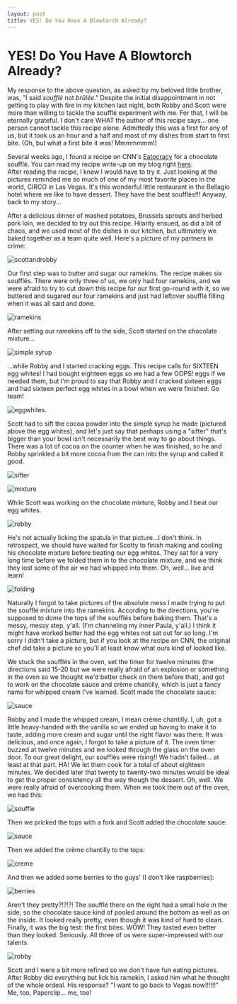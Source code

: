 ```yaml
---
layout: post
title: YES! Do You Have A Blowtorch Already?
---
```


YES! Do You Have A Blowtorch Already?
===================
My response to the above question, as asked by my beloved little brother, was, "I said _soufflé_ not _brûlée_." Despite the initial disappointment in not 
getting to play with fire in my kitchen last night, both Robby and Scott were more than willing to tackle the soufflé experiment with me. For that, I will 
be eternally grateful. I don't care WHAT the author of this recipe says... one person cannot tackle this recipe alone. Admittedly this was a first for any 
of us, but it took us an hour and a half and most of my dishes from start to first bite. (Oh, but what a first bite it was! Mmmmmmm!)

Several weeks ago, I found a recipe on CNN's [Eatocracy](http://eatocracy.cnn.com/2012/02/06/rise-to-the-occasion-with-homemade-chocolate-souffle/) for a chocolate soufflé. You can read my recipe write-up on my blog right [here]().  
After reading the recipe, I knew I would have to try it. Just looking at the pictures reminded me so much of one of my most favorite places in the world, CIRCO in Las Vegas. It's this 
wonderful little restaurant in the Bellagio hotel where we like to have dessert. They have the best soufflés!!! Anyway, back to my story...

After a delicious dinner of mashed potatoes, Brussels sprouts and herbed pork loin, we decided to try out this recipe. Hilarity ensued, as did a bit of chaos, and we used most of the dishes in our kitchen, but ultimately we baked together as a team quite well. 
Here's a picture of my partners in crime:

![scottandrobby](http://i1230.photobucket.com/albums/ee481/ptkatz/Blog%20Pictures/IMG_0999.jpg)

Our first step was to butter and sugar our ramekins. The recipe makes six soufflés. There were only three of us, we only had four ramekins, and we were afraid to try to cut down this recipe for our first go-round 
with it, so we buttered and sugared our four ramekins and just had leftover soufflé filling when it was all said and done. 

![ramekins](http://i1230.photobucket.com/albums/ee481/ptkatz/Blog%20Pictures/IMG_0996.jpg)

After setting our ramekins off to the side, Scott started on the chocolate mixture...

![simple syrup](http://i1230.photobucket.com/albums/ee481/ptkatz/Blog%20Pictures/IMG_1001.jpg)

...while Robby and I started cracking eggs. This recipe calls for SIXTEEN egg whites! I had bought eighteen eggs so we had a few OOPS! 
eggs if we needed them, but I'm proud to say that Robby and I cracked sixteen eggs and had sixteen perfect egg whites in a bowl when we were finished. Go team! 

![eggwhites](http://i1230.photobucket.com/albums/ee481/ptkatz/Blog%20Pictures/IMG_1000.jpg).

Scott had to sift the cocoa powder into the simple syrup he made (pictured above the egg whites), and let's just say that perhaps using a "sifter" that's bigger than your bowl isn't necessarily the best way to go 
about things. There was a lot of cocoa on the counter when he was finished, so he and Robby sprinkled a bit more cocoa from the can into the syrup and called it good. 

![sifter](http://i1230.photobucket.com/albums/ee481/ptkatz/Blog%20Pictures/IMG_1008.jpg)

![mixture](http://i1230.photobucket.com/albums/ee481/ptkatz/Blog%20Pictures/IMG_1010.jpg)

While Scott was working on the chocolate mixture, Robby and I beat our egg whites. 

![robby](http://i1230.photobucket.com/albums/ee481/ptkatz/Blog%20Pictures/IMG_1002.jpg) 

He's not actually licking the spatula in that picture...I don't think. In retrospect, we should have waited for Scotty to finish making and cooling his chocolate mixture before beating our egg whites. They sat for 
a very long time before we folded them in to the chocolate mixture, and we think they lost some of the air we had whipped into them. Oh, well... live and learn! 

![folding](http://i1230.photobucket.com/albums/ee481/ptkatz/Blog%20Pictures/IMG_1013.jpg)

Naturally I forgot to take pictures of the absolute mess I made trying to put the soufflé mixture into the ramekins. According to the directions, you're supposed to dome the tops of the soufflés before baking them. 
That's a messy, messy step, y'all. (I'm channeling my inner Paula, y'all.) I think it might have worked better had the egg whites not sat out for so long. I'm sorry I didn't take a picture, but if you look at the 
recipe on CNN, the original chef did take a picture so you'll at least know what ours kind of looked like. 

We stuck the soufflés in the oven, set the timer for twelve minutes (the directions said 15-20 but we were really afraid of an explosion or something in the oven so we thought we'd better check on them before that), 
and got to work on the chocolate sauce and crème chantilly, which is just a fancy name for whipped cream I've learned. Scott made the chocolate sauce:

![sauce](http://i1230.photobucket.com/albums/ee481/ptkatz/Blog%20Pictures/IMG_1016.jpg)

Robby and I made the whipped cream, I mean crème chantilly. I, uh, got a little heavy-handed with the vanilla so we ended up having to make it to taste, adding more cream and sugar until the right flavor was there. 
It was delicious, and once again, I forgot to take a picture of it. The oven timer buzzed at twelve minutes and we looked through the glass on the oven door. To our great delight, our soufflés were rising!! We hadn't 
failed... at least at that part. HA! We let them cook for a total of about eighteen minutes. We decided later that twenty to twenty-two minutes would be ideal to get the proper consistency all the way though the dessert.
Oh, well. We were really afraid of overcooking them. When we took them out of the oven, we had this:

![souffle](http://i1230.photobucket.com/albums/ee481/ptkatz/Blog%20Pictures/IMG_1017.jpg)

Then we pricked the tops with a fork and Scott added the chocolate sauce:

![sauce](http://i1230.photobucket.com/albums/ee481/ptkatz/Blog%20Pictures/IMG_1019.jpg)

Then we added the crème chantilly to the tops:

![creme](http://i1230.photobucket.com/albums/ee481/ptkatz/Blog%20Pictures/IMG_1021.jpg)

And then we added some berries to the guys' (I don't like raspberries):

![berries](http://i1230.photobucket.com/albums/ee481/ptkatz/Blog%20Pictures/IMG_1025.jpg)

Aren't they pretty?!?!?! The soufflé there on the right had a small hole in the side, so the chocolate sauce kind of pooled around the bottom as well as on the inside. It looked really pretty, even though it was 
kind of hard to clean. Finally, it was the big test: the first bites. WOW! They tasted even better than they looked. Seriously. All three of us were super-impressed with our talents. 

![robby](http://i1230.photobucket.com/albums/ee481/ptkatz/Blog%20Pictures/IMG_1027.jpg)

Scott and I were a bit more refined so we don't have fun eating pictures. After Robby did everything but lick his ramekin, I asked him what he thought of the whole ordeal. His response? "I want to go back to Vegas 
now!!!!!!" Me, too, Paperclip... me, too! 